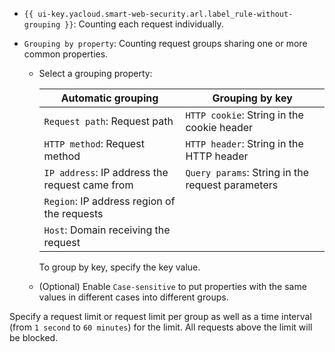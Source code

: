 * `{{ ui-key.yacloud.smart-web-security.arl.label_rule-without-grouping }}`: Counting each request individually.
* `Grouping by property`: Counting request groups sharing one or more common properties.

   * Select a grouping property:

      | Automatic grouping | Grouping by key |
      ---|---
      | `Request path`: Request path | `HTTP cookie`: String in the cookie header |
      | `HTTP method`: Request method | `HTTP header`: String in the HTTP header |
      | `IP address`: IP address the request came from | `Query params`: String in the request parameters |
      | `Region`: IP address region of the requests |
      | `Host`: Domain receiving the request |

      To group by key, specify the key value.

   * (Optional) Enable `Case-sensitive` to put properties with the same values in different cases into different groups.

Specify a request limit or request limit per group as well as a time interval (from `1 second` to `60 minutes`) for the limit. All requests above the limit will be blocked.